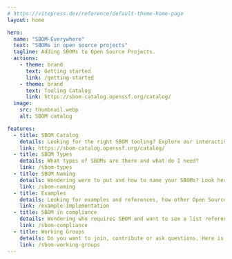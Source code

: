 ```yaml
---
# https://vitepress.dev/reference/default-theme-home-page
layout: home

hero:
  name: "SBOM-Everywhere"
  text: "SBOMs in open source projects"
  tagline: Adding SBOMs to Open Source Projects.
  actions:
    - theme: brand
      text: Getting started
      link: /getting-started
    - theme: brand
      text: Tooling Catalog
      link: https://sbom-catalog.openssf.org/catalog/
  image:
    src: thumbnail.webp
    alt: SBOM catalog

features:
  - title: SBOM Catalog
    details: Looking for the right SBOM tooling? Explore our interactive catalog.
    link: https://sbom-catalog.openssf.org/catalog/
  - title: SBOM Types
    details: What types of SBOMs are there and what do I need?
    link: /sbom-types
  - title: SBOM Naming
    details: Wondering were to put and how to name your SBOMs? Look here for best practices.
    link: /sbom-naming
  - title: Examples
    details: Looking for examples and references, how other Open Source Projects integrated SBOM.
    link: /example-implementation
  - title: SBOM in compliance
    details: Wondering who requires SBOM and want to see a list referencing the sources? Here's a list of laws, guidelines and requirements mandating SBOMs.
    link: /sbom-compliance
  - title: Working Groups
    details: Do you want to join, contribute or ask questions. Here is a list of working groups.
    link: /sbom-working-groups
---
```


<style>
:root {
  --vp-home-hero-name-color: transparent;
  --vp-home-hero-name-background: -webkit-linear-gradient(120deg, #43D3E0, #FCAF1A 80%);

  --vp-home-hero-image-background-image: linear-gradient(-45deg, #43D3E0 50%, #FCAF1A 50%);
  --vp-home-hero-image-filter: blur(44px);
}

@media (min-width: 640px) {
  :root {
    --vp-home-hero-image-filter: blur(56px);
  }
}

@media (min-width: 960px) {
  :root {
    --vp-home-hero-image-filter: blur(68px);
  }
}
</style>
